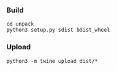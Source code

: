 ### Build
```
cd unpack
python3 setup.py sdist bdist_wheel
```
### Upload
```
python3 -m twine upload dist/*
```